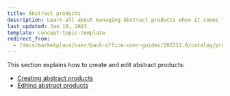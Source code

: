 ```yaml
---
title: Abstract products
description: Learn all about managing Abstract products when it comes to your Spryker Marketplace projects.
last_updated: Jan 18, 2023
template: concept-topic-template
redirect_from:
  - /docs/marketplace/user/back-office-user-guides/202311.0/catalog/products/abstract-products/abstract-products.html
---
```

This section explains how to create and edit abstract products:
* [Creating abstract products](/docs/pbc/all/product-information-management/{{page.version}}/marketplace/manage-in-the-back-office/products/abstract-products/create-abstract-products.html)
* [Editing abstract products](/docs/pbc/all/product-information-management/{{page.version}}/marketplace/manage-in-the-back-office/products/abstract-products/edit-abstract-products.html)
